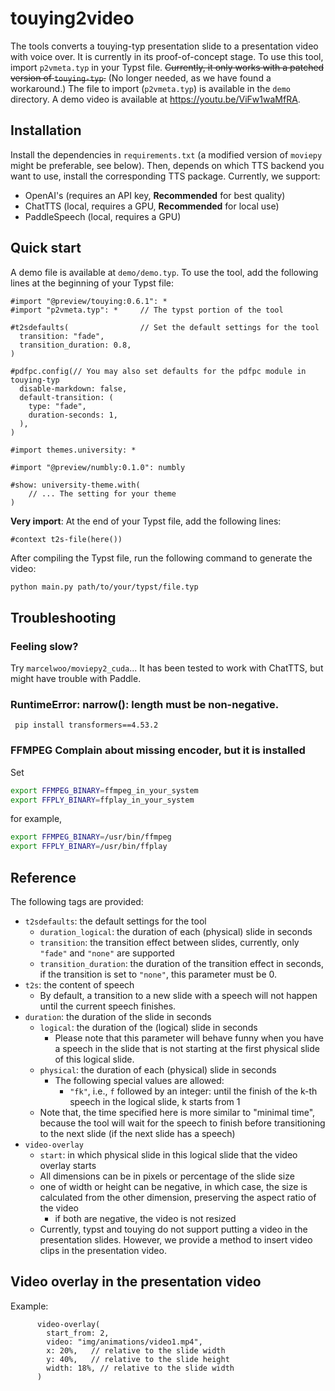 # touying2video

The tools converts a touying-typ presentation slide to a presentation video with voice over. 
It is currently in its proof-of-concept stage.
To use this tool, import `p2vmeta.typ` in your Typst file.  ~~Currently, it only works with a patched version of `touying-typ`.~~ (No longer needed, as we have found a workaround.)  The file to import (`p2vmeta.typ`) is available in the `demo` directory.  A demo video is available at <https://youtu.be/ViFw1waMfRA>.


## Installation

Install the dependencies in `requirements.txt` (a modified version of `moviepy` might be preferable, see below).
Then, depends on which TTS backend you want to use, install the corresponding TTS package.  Currently, we support:
- OpenAI's (requires an API key, **Recommended** for best quality)
- ChatTTS (local, requires a GPU, **Recommended** for local use)
- PaddleSpeech (local, requires a GPU)


## Quick start

A demo file is available at `demo/demo.typ`.   To use the tool, add the following lines at the beginning of your Typst file:

```typst
#import "@preview/touying:0.6.1": *
#import "p2vmeta.typ": *     // The typst portion of the tool

#t2sdefaults(                // Set the default settings for the tool
  transition: "fade",
  transition_duration: 0.8,
)

#pdfpc.config(// You may also set defaults for the pdfpc module in touying-typ
  disable-markdown: false,
  default-transition: (
    type: "fade",
    duration-seconds: 1,
  ),
)

#import themes.university: *

#import "@preview/numbly:0.1.0": numbly

#show: university-theme.with(
    // ... The setting for your theme
)
```

**Very import**: At the end of your Typst file, add the following lines:

```typst
#context t2s-file(here())
```

After compiling the Typst file, run the following command to generate the video:

```bash
python main.py path/to/your/typst/file.typ
```

## Troubleshooting

### Feeling slow? 

Try `marcelwoo/moviepy2_cuda`...  It has been tested to work with ChatTTS, but might have trouble with Paddle.

### RuntimeError: narrow(): length must be non-negative.

` pip install transformers==4.53.2`


### FFMPEG Complain about missing encoder, but it is installed

Set 
```bash
export FFMPEG_BINARY=ffmpeg_in_your_system
export FFPLY_BINARY=ffplay_in_your_system
```
for example, 
```bash
export FFMPEG_BINARY=/usr/bin/ffmpeg
export FFPLY_BINARY=/usr/bin/ffplay
```


## Reference

The following tags are provided:
- `t2sdefaults`: the default settings for the tool
    - `duration_logical`: the duration of each (physical) slide in seconds
    - `transition`: the transition effect between slides, currently, only `"fade"` and `"none"` are supported
    - `transition_duration`: the duration of the transition effect in seconds, if the transition is set to `"none"`, this parameter must be 0. 
- `t2s`: the content of speech
    - By default, a transition to a new slide with a speech will not happen until the current speech finishes.
- `duration`: the duration of the slide in seconds
    - `logical`: the duration of the (logical) slide in seconds
        - Please note that this parameter will behave funny when you have a speech in the slide that is not starting at the first physical slide of this logical slide.
    - `physical`: the duration of each (physical) slide in seconds
        - The following special values are allowed:
            - `"fk"`, i.e., `f` followed by an integer: until the finish of the k-th speech in the logical slide, k starts from 1
            <!-- - `"fk+t"`, i.e., `f` followed by an integer, a `+`, and a float: until the finish of the k-th speech in the logical slide plus the specified time-->
    - Note that, the time specified here is more similar to "minimal time", because the tool will wait for the speech to finish before transitioning to the next slide (if the next slide has a speech)
- `video-overlay`
    - `start`: in which physical slide in this logical slide that the video overlay starts
    - All dimensions can be in pixels or percentage of the slide size
    - one of width or height can be negative, in which case, the size is calculated from the other dimension, preserving the aspect ratio of the video
        - if both are negative, the video is not resized
    - Currently, typst and touying do not support putting a video in the presentation slides.  However, we provide a method to insert video clips in the presentation video. 


## Video overlay in the presentation video


Example:

```typst
      video-overlay(
        start_from: 2,
        video: "img/animations/video1.mp4",
        x: 20%,   // relative to the slide width
        y: 40%,   // relative to the slide height
        width: 18%, // relative to the slide width
      )
```

